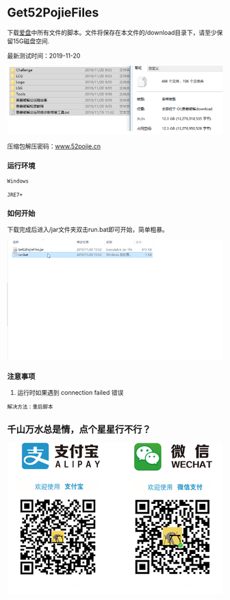 
# Get52PojieFiles

下载[爱盘](https://down.52pojie.cn/)中所有文件的脚本。文件将保存在本文件的/download目录下，请至少保留15G磁盘空间.

最新测试时间：2019-11-20

![img](./img/img.png)

压缩包解压密码：www.52pojie.cn


### 运行环境

```
Windows

JRE7+
```

### 如何开始

下载完成后进入/jar文件夹双击run.bat即可开始，简单粗暴。

![img](./img/play.gif)

### 注意事项
1. 运行时如果遇到 connection failed 错误

```
解决方法：重启脚本
```


## 千山万水总是情，点个星星行不行？

![img](./img/pay.png)